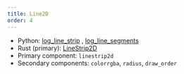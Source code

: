 ```yaml
---
title: Line2D
order: 4
---
```

* Python: [log_line_strip](https://ref.rerun.io/docs/python/latest/common/spatial_primitives/#rerun.log_line_strip)
, [log_line_segments](https://ref.rerun.io/docs/python/latest/common/spatial_primitives/#rerun.log_line_segments)
* Rust (primary): [LineStrip2D](https://docs.rs/rerun/latest/rerun/components/struct.LineStrip2D.html)
* Primary component: `linestrip2d`
* Secondary components: `colorrgba`, `radius`, `draw_order`
